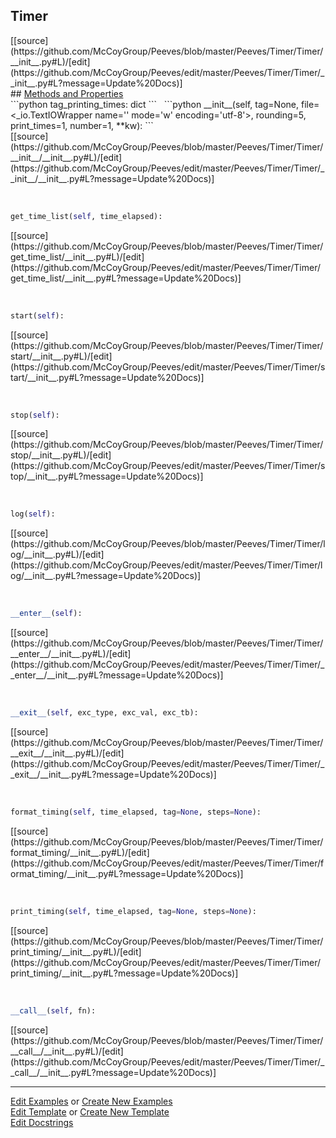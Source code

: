 ## <a id="Peeves.Timer.Timer">Timer</a> 

<div class="docs-source-link" markdown="1">
[[source](https://github.com/McCoyGroup/Peeves/blob/master/Peeves/Timer/Timer/__init__.py#L)/[edit](https://github.com/McCoyGroup/Peeves/edit/master/Peeves/Timer/Timer/__init__.py#L?message=Update%20Docs)]
</div>









<div class="collapsible-section">
 <div class="collapsible-section collapsible-section-header" markdown="1">
## <a class="collapse-link" data-toggle="collapse" href="#methods" markdown="1"> Methods and Properties</a> <a class="float-right" data-toggle="collapse" href="#methods"><i class="fa fa-chevron-down"></i></a>
 </div>
 <div class="collapsible-section collapsible-section-body collapse " id="methods" markdown="1">
 ```python
tag_printing_times: dict
```
<a id="Peeves.Timer.Timer.__init__" class="docs-object-method">&nbsp;</a> 
```python
__init__(self, tag=None, file=<_io.TextIOWrapper name='<stderr>' mode='w' encoding='utf-8'>, rounding=5, print_times=1, number=1, **kw): 
```
<div class="docs-source-link" markdown="1">
[[source](https://github.com/McCoyGroup/Peeves/blob/master/Peeves/Timer/Timer/__init__/__init__.py#L)/[edit](https://github.com/McCoyGroup/Peeves/edit/master/Peeves/Timer/Timer/__init__/__init__.py#L?message=Update%20Docs)]
</div>


<a id="Peeves.Timer.Timer.get_time_list" class="docs-object-method">&nbsp;</a> 
```python
get_time_list(self, time_elapsed): 
```
<div class="docs-source-link" markdown="1">
[[source](https://github.com/McCoyGroup/Peeves/blob/master/Peeves/Timer/Timer/get_time_list/__init__.py#L)/[edit](https://github.com/McCoyGroup/Peeves/edit/master/Peeves/Timer/Timer/get_time_list/__init__.py#L?message=Update%20Docs)]
</div>


<a id="Peeves.Timer.Timer.start" class="docs-object-method">&nbsp;</a> 
```python
start(self): 
```
<div class="docs-source-link" markdown="1">
[[source](https://github.com/McCoyGroup/Peeves/blob/master/Peeves/Timer/Timer/start/__init__.py#L)/[edit](https://github.com/McCoyGroup/Peeves/edit/master/Peeves/Timer/Timer/start/__init__.py#L?message=Update%20Docs)]
</div>


<a id="Peeves.Timer.Timer.stop" class="docs-object-method">&nbsp;</a> 
```python
stop(self): 
```
<div class="docs-source-link" markdown="1">
[[source](https://github.com/McCoyGroup/Peeves/blob/master/Peeves/Timer/Timer/stop/__init__.py#L)/[edit](https://github.com/McCoyGroup/Peeves/edit/master/Peeves/Timer/Timer/stop/__init__.py#L?message=Update%20Docs)]
</div>


<a id="Peeves.Timer.Timer.log" class="docs-object-method">&nbsp;</a> 
```python
log(self): 
```
<div class="docs-source-link" markdown="1">
[[source](https://github.com/McCoyGroup/Peeves/blob/master/Peeves/Timer/Timer/log/__init__.py#L)/[edit](https://github.com/McCoyGroup/Peeves/edit/master/Peeves/Timer/Timer/log/__init__.py#L?message=Update%20Docs)]
</div>


<a id="Peeves.Timer.Timer.__enter__" class="docs-object-method">&nbsp;</a> 
```python
__enter__(self): 
```
<div class="docs-source-link" markdown="1">
[[source](https://github.com/McCoyGroup/Peeves/blob/master/Peeves/Timer/Timer/__enter__/__init__.py#L)/[edit](https://github.com/McCoyGroup/Peeves/edit/master/Peeves/Timer/Timer/__enter__/__init__.py#L?message=Update%20Docs)]
</div>


<a id="Peeves.Timer.Timer.__exit__" class="docs-object-method">&nbsp;</a> 
```python
__exit__(self, exc_type, exc_val, exc_tb): 
```
<div class="docs-source-link" markdown="1">
[[source](https://github.com/McCoyGroup/Peeves/blob/master/Peeves/Timer/Timer/__exit__/__init__.py#L)/[edit](https://github.com/McCoyGroup/Peeves/edit/master/Peeves/Timer/Timer/__exit__/__init__.py#L?message=Update%20Docs)]
</div>


<a id="Peeves.Timer.Timer.format_timing" class="docs-object-method">&nbsp;</a> 
```python
format_timing(self, time_elapsed, tag=None, steps=None): 
```
<div class="docs-source-link" markdown="1">
[[source](https://github.com/McCoyGroup/Peeves/blob/master/Peeves/Timer/Timer/format_timing/__init__.py#L)/[edit](https://github.com/McCoyGroup/Peeves/edit/master/Peeves/Timer/Timer/format_timing/__init__.py#L?message=Update%20Docs)]
</div>


<a id="Peeves.Timer.Timer.print_timing" class="docs-object-method">&nbsp;</a> 
```python
print_timing(self, time_elapsed, tag=None, steps=None): 
```
<div class="docs-source-link" markdown="1">
[[source](https://github.com/McCoyGroup/Peeves/blob/master/Peeves/Timer/Timer/print_timing/__init__.py#L)/[edit](https://github.com/McCoyGroup/Peeves/edit/master/Peeves/Timer/Timer/print_timing/__init__.py#L?message=Update%20Docs)]
</div>


<a id="Peeves.Timer.Timer.__call__" class="docs-object-method">&nbsp;</a> 
```python
__call__(self, fn): 
```
<div class="docs-source-link" markdown="1">
[[source](https://github.com/McCoyGroup/Peeves/blob/master/Peeves/Timer/Timer/__call__/__init__.py#L)/[edit](https://github.com/McCoyGroup/Peeves/edit/master/Peeves/Timer/Timer/__call__/__init__.py#L?message=Update%20Docs)]
</div>
 </div>
</div>











---

[Edit Examples](https://github.com/McCoyGroup/Peeves/edit/gh-pages/ci/examples/Peeves/Timer/Timer.md) or 
[Create New Examples](https://github.com/McCoyGroup/Peeves/new/gh-pages/?filename=ci/examples/Peeves/Timer/Timer.md) <br/>
[Edit Template](https://github.com/McCoyGroup/Peeves/edit/gh-pages/ci/docs/Peeves/Timer/Timer.md) or 
[Create New Template](https://github.com/McCoyGroup/Peeves/new/gh-pages/?filename=ci/docs/templates/Peeves/Timer/Timer.md) <br/>
[Edit Docstrings](https://github.com/McCoyGroup/Peeves/edit/master/Peeves/Timer/Timer/__init__.py#L?message=Update%20Docs)